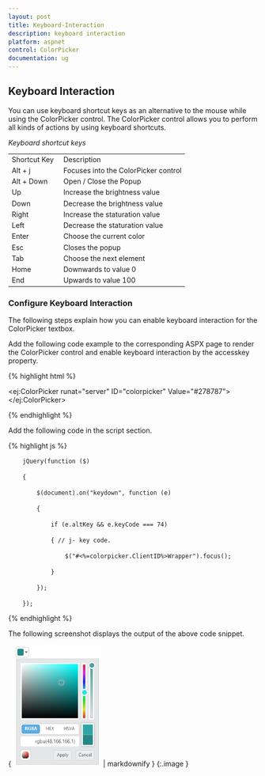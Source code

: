 ```yaml
---
layout: post
title: Keyboard-Interaction
description: keyboard interaction
platform: aspnet
control: ColorPicker
documentation: ug
---
```


## Keyboard Interaction

You can use keyboard shortcut keys as an alternative to the mouse while using the ColorPicker control. The ColorPicker control allows you to perform all kinds of actions by using keyboard shortcuts.

_Keyboard shortcut keys_

<table>
<tr>
<td>
Shortcut Key</td><td>
Description</td></tr>
<tr>
<td>
Alt + j               </td><td>
Focuses into the ColorPicker control</td></tr>
<tr>
<td>
Alt + Down</td><td>
Open / Close the Popup</td></tr>
<tr>
<td>
Up</td><td>
Increase the brightness value</td></tr>
<tr>
<td>
Down</td><td>
Decrease the brightness value</td></tr>
<tr>
<td>
Right</td><td>
Increase the staturation value</td></tr>
<tr>
<td>
Left</td><td>
Decrease the staturation value</td></tr>
<tr>
<td>
Enter</td><td>
Choose the current color</td></tr>
<tr>
<td>
Esc</td><td>
Closes the popup</td></tr>
<tr>
<td>
Tab</td><td>
Choose the next element</td></tr>
<tr>
<td>
Home</td><td>
Downwards to value 0</td></tr>
<tr>
<td>
End</td><td>
Upwards to value 100</td></tr>
</table>


### Configure Keyboard Interaction

The following steps explain how you can enable keyboard interaction for the ColorPicker textbox.

Add the following code example to the corresponding ASPX page to render the ColorPicker control and enable keyboard interaction by the accesskey property.



{% highlight html %}



<ej:ColorPicker runat="server" ID="colorpicker" Value="#278787"></ej:ColorPicker>





{% endhighlight %}



Add the following code in the script section.



{% highlight js %}

        jQuery(function ($)

        {

            $(document).on("keydown", function (e)

            {

                if (e.altKey && e.keyCode === 74)

                { // j- key code.

                    $("#<%=colorpicker.ClientID%>Wrapper").focus();

                }

            });

        });





{% endhighlight %}



The following screenshot displays the output of the above code snippet.

{ ![](Keyboard-Interaction_images/Keyboard-Interaction_img1.png) | markdownify }
{:.image }


